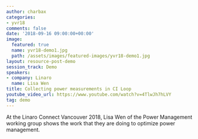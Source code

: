 ```yaml
---
author: charbax
categories:
- yvr18
comments: false
date: '2018-09-16 09:00:00+00:00'
image:
  featured: true
  name: yvr18-demo1.jpg
  path: /assets/images/featured-images/yvr18-demo1.jpg
layout: resource-post-demo
session_track: Demo
speakers:
- company: Linaro
  name: Lisa Wen
title: Collecting power measurements in CI Loop
youtube_video_url: https://www.youtube.com/watch?v=4TlwJh7hLVY
tag: demo
---
```

At the Linaro Connect Vancouver 2018, Lisa Wen of the Power Management working group shows the work that they are doing to optimize power management.